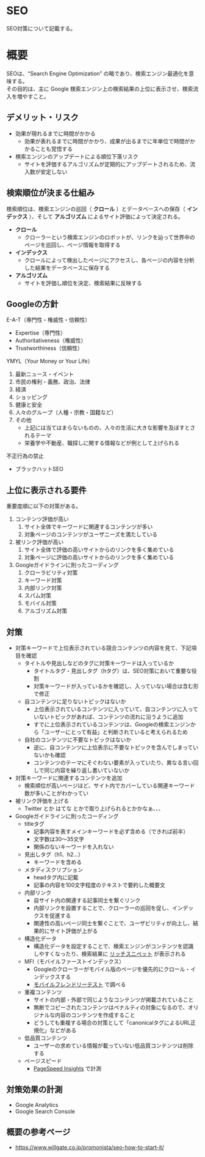 # SEO

SEO対策について記載する。

# 概要

SEOは、“Search Engine Optimization” の略であり、検索エンジン最適化を意味する。  
その目的は、主に Google 検索エンジン上の検索結果の上位に表示させ、検索流入を増やすこと。

## デメリット・リスク

- 効果が現れるまでに時間がかかる
  - 効果が表れるまでに時間がかかり、成果が出るまでに年単位で時間がかかることも覚悟する
- 検索エンジンのアップデートによる順位下落リスク
  - サイトを評価するアルゴリズムが定期的にアップデートされるため、流入数が安定しない

## 検索順位が決まる仕組み

検索順位は、検索エンジンの巡回（ **クロール** ）とデータベースへの保存（ **インデックス** ）、そして **アルゴリズム** によるサイト評価によって決定される。

- **クロール**
  - クローラーという検索エンジンのロボットが、リンクを辿って世界中のページを巡回し、ページ情報を取得する
- **インデックス**
  - クロールによって検出したページにアクセスし、各ページの内容を分析した結果をデータベースに保存する
- **アルゴリズム**
  - サイトを評価し順位を決定、検索結果に反映する

## Googleの方針

E-A-T（専門性・権威性・信頼性）

- Expertise（専門性）
- Authoritativeness（権威性）
- Trustworthiness（信頼性）

YMYL（Your Money or Your Life）

1. 最新ニュース・イベント
2. 市民の権利・義務、政治、法律
3. 経済
4. ショッピング
5. 健康と安全
6. 人々のグループ（人種・宗教・国籍など）
7. その他
    - 上記には当てはまらないものの、人々の生活に大きな影響を及ぼすとされるテーマ
    - 栄養学や不動産、職探しに関する情報などが例として上げられる

不正行為の禁止

- ブラックハットSEO

## 上位に表示される要件

重要度順に以下の対策がある。

1. コンテンツ評価が高い
    1. サイト全体でキーワードに関連するコンテンツが多い
    2. 対象ページのコンテンツがユーザニーズを満たしている
2. 被リンク評価が高い
    1. サイト全体で評価の高いサイトからのリンクを多く集めている
    2. 対象ページに評価の高いサイトからのリンクを多く集めている
3. Googleガイドラインに則ったコーディング
    1. クローラビリティ対策
    2. キーワード対策
    3. 内部リンク対策
    4. スパム対策
    5. モバイル対策
    6. アルゴリズム対策

## 対策

- 対策キーワードで上位表示されている競合コンテンツの内容を見て、下記項目を確認
  - タイトルや見出しなどのタグに対策キーワードは入っているか
    - タイトルタグ・見出しタグ（hタグ）は、SEO対策において重要な役割
    - 対策キーワードが入っているかを確認し、入っていない場合は含む形で修正
  - 自コンテンツに足りないトピックはないか
    - 上位表示されているコンテンツに入っていて、自コンテンツに入っていないトピックがあれば、コンテンツの流れに沿うように追加
    - すでに上位表示されているコンテンツは、Googleの検索エンジンから「ユーザーにとって有益」と判断されていると考えられるため
  - 自社のコンテンツに不要なトピックはないか
    - 逆に、自コンテンツに上位表示に不要なトピックを含んでしまっていないかも確認
    - コンテンツのテーマにそぐわない要素が入っていたり、異なる言い回しで同じ内容を繰り返し書いていないか
- 対策キーワードに関連するコンテンツを追加
  - 検索順位が高いページほど、サイト内でカバーしている関連キーワード数が多いことがわかってい
- 被リンク評価を上げる
  - Twitter とか はてな とかで取り上げられるとかかなぁ、、、
- Googleガイドラインに則ったコーディング
  - titleタグ
    - 記事内容を表すメインキーワードを必ず含める（できれば前半）
    - 文字数は30～35文字
    - 関係のないキーワードを入れない
  - 見出しタグ（h1、h2…）
    - キーワードを含める
  - メタディスクリプション
    - headタグ内に記載
    - 記事の内容を100文字程度のテキストで要約した概要文
  - 内部リンク
    - 自サイト内の関連する記事同士を繋ぐリンク
    - 内部リンクを設置することで、クローラーの巡回を促し、インデックスを促進する
    - 関連性の高いページ同士を繋ぐことで、ユーザビリティが向上し、結果的にサイト評価が上がる
  - 構造化データ
    - 構造化データを設定することで、検索エンジンがコンテンツを認識しやすくなったり、検索結果に [リッチスニペット](https://www.willgate.co.jp/promonista/glossary/rich_snippet/) が表示される
  - MFI（モバイルファーストインデックス）
    - Googleのクローラーがモバイル版のページを優先的にクロール・インデックスする
    - [モバイルフレンドリーテスト](https://search.google.com/test/mobile-friendly) で調べる
  - 重複コンテンツ
    - サイトの内部・外部で同じようなコンテンツが掲載されていること
    - 無断でコピーされたコンテンツはペナルティの対象になるので、オリジナルな内容のコンテンツを作成すること
    - どうしても重複する場合の対策として「canonicalタグによるURL正規化」などがある
  - 低品質コンテンツ
    - ユーザーの求めている情報が載っていない低品質コンテンツは削除する
  - ページスピード
    - [PageSpeed Insights](https://pagespeed.web.dev/) で計測

## 対策効果の計測

- Google Analytics
- Google Search Console

## 概要の参考ページ

- https://www.willgate.co.jp/promonista/seo-how-to-start-it/